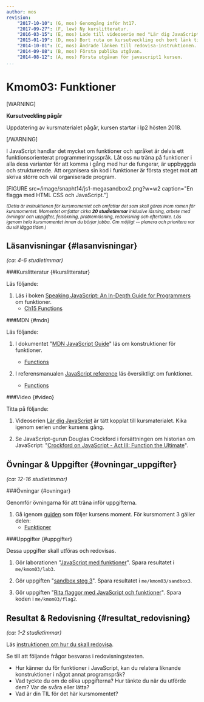```yaml
---
author: mos
revision:
    "2017-10-10": (G, mos) Genomgång inför ht17.
    "2017-09-27": (F, lew) Ny kurslitteratur.
    "2016-03-15": (E, mos) Lade till videoserie med "Lär dig JavaScript".
    "2015-01-19": (D, mos) Bort ruta om kursutveckling och bort länk till youtube-serie.
    "2014-10-01": (C, mos) Ändrade länken till redovisa-instruktionen.
    "2014-09-08": (B, mos) Första publika utgåvan.
    "2014-08-12": (A, mos) Första utgåvan för javascript1 kursen.
...
```

Kmom03: Funktioner
==================================

[WARNING]

**Kursutveckling pågår**

Uppdatering av kursmaterialet pågår, kursen startar i lp2 hösten 2018.

[/WARNING]

I JavaScript handlar det mycket om funktioner och språket är delvis ett funktionsorienterat programmeringsspråk. Låt oss nu träna på funktioner i alla dess varianter för att komma i gång med hur de fungerar, är uppbyggda och strukturerade. Att organisera sin kod i funktioner är första steget mot att skriva större och väl organiserade program.

[FIGURE src=/image/snapht14/js1-megasandbox2.png?w=w2 caption="En flagga med HTML CSS och JavaScript."]

<small><i>(Detta är instruktionen för kursmomentet och omfattar det som skall göras inom ramen för kursmomentet. Momentet omfattar cirka **20 studietimmar** inklusive läsning, arbete med övningar och uppgifter, felsökning, problemlösning, redovisning och eftertanke. Läs igenom hela kursmomentet innan du börjar jobba. Om möjligt -- planera och prioritera var du vill lägga tiden.)</i></small>



Läsanvisningar  {#lasanvisningar}
---------------------------------

*(ca: 4-6 studietimmar)*


###Kurslitteratur  {#kurslitteratur}

Läs följande:

1. Läs i boken [Speaking JavaScript: An In-Depth Guide for Programmers](kunskap/boken-speaking-javascript) om funktioner.
    * [Ch15 Functions](http://speakingjs.com/es5/ch15.html)

<!-- 1. [Eloquent JavaScript: A Modern Introduction to Programming](kunskap/boken-eloquent-javascript-a-modern-introduction-to-programming)
    * [Ch3 Functions](http://eloquentjavascript.net/03_functions.html) -->



###MDN {#mdn}

Läs följande:

1. I dokumentet "[MDN JavaScript Guide](https://developer.mozilla.org/en-US/docs/Web/JavaScript/Guide)" läs om konstruktioner för funktioner.
    * [Functions](https://developer.mozilla.org/en-US/docs/Web/JavaScript/Guide/Functions)

1. I referensmanualen [JavaScript reference](https://developer.mozilla.org/en-US/docs/Web/JavaScript/Reference) läs översiktligt om funktioner.
    * [Functions](https://developer.mozilla.org/en-US/docs/Web/JavaScript/Reference/Functions)



<!--
###Artiklar {#artiklar}
-->


###Video  {#video}

Titta på följande:

1. Videoserien [Lär dig JavaScript](https://www.youtube.com/playlist?list=PLKtP9l5q3ce_YXUQlr5aAzJ406vSsmeMT) är tätt kopplat till kursmaterialet. Kika igenom serien under kursens gång.

1. Se JavaScript-gurun Douglas Crockford i forsättningen om historian om JavaScript: "[Crockford on JavaScript - Act III: Function the Ultimate](https://www.youtube.com/watch?v=ya4UHuXNygM)".



<!--
###Lästips {#lastips}

Det finns inga lästips.
-->



Övningar & Uppgifter  {#ovningar_uppgifter}
-------------------------------------------

*(ca: 12-16 studietimmar)*


###Övningar {#ovningar}

Genomför övningarna för att träna inför uppgifterna.

1. Gå igenom [guiden](guide/javascript1/) som följer kursens moment. För kursmoment 3 gäller delen:
    * [Funktioner](guide/javascript1/section_break_6)



###Uppgifter {#uppgifter}

Dessa uppgifter skall utföras och redovisas.

1. Gör laborationen "[JavaScript med funktioner](uppgift/javascript-med-funktioner)". Spara resultatet i `me/kmom03/lab3`.

1. Gör uppgiften "[sandbox steg 3](uppgift/sandbox-steg-3)". Spara resultatet i `me/kmom03/sandbox3`.

1. Gör uppgiften "[Rita flaggor med JavaScript och funktioner](uppgift/gor-svenska-flaggan-med-javascript-html-och-css)". Spara koden i `me/kmom03/flag2`.

<!-- 3. Gör uppgiften ["Flytta runt Baddie på webbsidan #2"](uppgift/flytta-baddie-pa-webbsida-2). Spara koden i `me/kmom03/baddie2`. -->



<!--
###Extra {#extra}

Det finns inga extra uppgifter.
-->



Resultat & Redovisning  {#resultat_redovisning}
-----------------------------------------------

*(ca: 1-2 studietimmar)*

Läs [instruktionen om hur du skall redovisa](./../redovisa).

Se till att följande frågor besvaras i redovisningstexten.

* Hur känner du för funktioner i JavaScript, kan du relatera liknande konstruktioner i något annat programspråk?
* Vad tyckte du om de olika uppgifterna? Hur tänkte du när du utförde dem? Var de svåra eller lätta?
* Vad är din TIL för det här kursmomentet?
